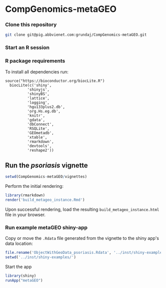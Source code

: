 # CompGenomics-metaGEO

### Clone this repository
```bash
git clone git@pig.abbvienet.com:grundaj/CompGenomics-metaGEO.git
```
### Start an R session

### R package requirements
To install all dependencies run:
```  
source("https://bioconductor.org/biocLite.R")
  biocLite(c('shiny',
          'shinyjs',
          'shinyBS',
          'lattice',
          'logging',
          'hgu133plus2.db',
          'org.Hs.eg.db', 
          'knitr',
          'gdata',
          'dbConnect',
          'RSQLite',
          'GEOmetadb',
          'xtable',
          'rmarkdown',
          'devtools',
          'reshape2'))
```

## Run the *psoriasis* vignette

```R
setwd(CompGenomics-metaGEO/vignettes)
```

Perform the initial rendering:
```R
library(rmarkdown)
render('build_metageo_instance.Rmd')
```

Upon successful rendering, load the resulting `build_metageo_instance.html` file in your browser.


### Run example metaGEO shiny-app
Copy or move the `.Rdata` file generated from the vignette to the shiny app's data location:
```R
file.rename('ObjectWithGeoData_psoriasis.Rdata', '../inst/shiny-examples/data/ObjectWithGeoData_psoriasis.Rdata')
setwd('../inst/shiny-examples/')
```

Start the app
```R
library(shiny)
runApp("metaGEO")
```

